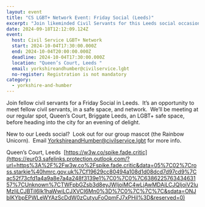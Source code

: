 ```yaml
---
layout: event
title: "CS LGBT+ Network Event: Friday Social (Leeds)"
excerpt: "Join likeminded Civil Servants for this Leeds social occasion. "
date: 2024-09-18T12:12:09.124Z
event:
  host: Civil Service LGBT+ Network
  start: 2024-10-04T17:30:00.000Z
  end: 2024-10-04T20:00:00.000Z
  deadline: 2024-10-04T17:30:00.000Z
  location: "Queen’s Court, Leeds "
  email: yorkshireandhumber@civilservice.lgbt
  no-register: Registration is not mandatory
category:
  - yorkshire-and-humber
---
```

Join fellow civil servants for a Friday Social in Leeds.  It’s an opportunity to meet fellow civil servants, in a safe space, and network.  We’ll be meeting at our regular spot, Queen’s Court, Briggate Leeds, an LGBT+ safe space, before heading into the city for an evening of delight.

New to our Leeds social?  Look out for our group mascot (the Rainbow Unicorn).  Email [YorkshireandHumber@civilservice.lgbt](mailto:YorkshireandHumber@civilservice.lgbt) for more info.

Queen’s Court, Leeds  [https://w3w.co/spike.fade.critic](https://eur03.safelinks.protection.outlook.com/?url=https%3A%2F%2Fw3w.co%2Fspike.fade.critic&data=05%7C02%7Cross.starkie%40hmrc.gov.uk%7Cf19629cc80494a108d1d08dcd7d97cd9%7Cac52f73cfd1a4a9a8e7a4a248f3139e1%7C0%7C0%7C638622576343463157%7CUnknown%7CTWFpbGZsb3d8eyJWIjoiMC4wLjAwMDAiLCJQIjoiV2luMzIiLCJBTiI6Ik1haWwiLCJXVCI6Mn0%3D%7C0%7C%7C%7C&sdata=ONJbIKYbpEPWLeWYAzScDdW0zCutyuFoOpmFJ7xPHiI%3D&reserved=0)